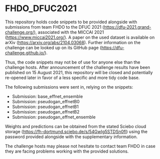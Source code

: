 # FHDO_DFUC2021
This repository holds code snippets to be provided alongside with submissions from team FHDO to the DFUC 2021 (https://dfu-2021.grand-challenge.org/), associated with the MICCAI 2021 (https://www.miccai2021.org/). A paper on the used dataset is available on arXiv (https://arxiv.org/abs/2104.03068). Further information on the challenge can be looked up on its GitHub page (https://dfu-challenge.github.io/).

Thus, the code snippets may not be of use for anyone else than the challenge hosts. After announcement of the challenge results have been published on 15 August 2021, this repository will be closed and potentially re-opened later in favor of a less specific and more tidy code base.

The following submissions were sent in, relying on the snippets:
* Submission: base_effnet_ensemble
* Submission: pseudogan_effnetB0
* Submission: pseudogan_effnetB1
* Submission: pseudogan_effnetB2
* Submission: pseudogan_effnet_ensemble

Weights and predictions can be obtained from the stated Sciebo cloud storage (https://fh-dortmund.sciebo.de/s/54GwIg5STDSn0fl) using the password provided alongside with the supplementary information.

The challenge hosts may please not hesitate to contact team FHDO in case they are facing problems working with the provided solutions.

